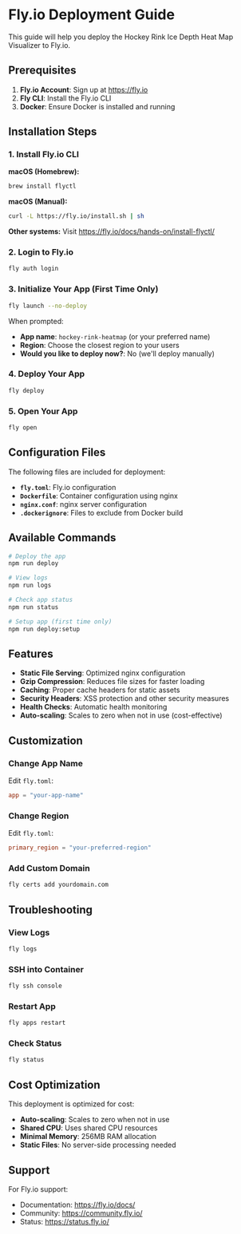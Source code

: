 # Fly.io Deployment Guide

This guide will help you deploy the Hockey Rink Ice Depth Heat Map Visualizer to Fly.io.

## Prerequisites

1. **Fly.io Account**: Sign up at https://fly.io
2. **Fly CLI**: Install the Fly.io CLI
3. **Docker**: Ensure Docker is installed and running

## Installation Steps

### 1. Install Fly.io CLI

**macOS (Homebrew):**
```bash
brew install flyctl
```

**macOS (Manual):**
```bash
curl -L https://fly.io/install.sh | sh
```

**Other systems:** Visit https://fly.io/docs/hands-on/install-flyctl/

### 2. Login to Fly.io

```bash
fly auth login
```

### 3. Initialize Your App (First Time Only)

```bash
fly launch --no-deploy
```

When prompted:
- **App name**: `hockey-rink-heatmap` (or your preferred name)
- **Region**: Choose the closest region to your users
- **Would you like to deploy now?**: No (we'll deploy manually)

### 4. Deploy Your App

```bash
fly deploy
```

### 5. Open Your App

```bash
fly open
```

## Configuration Files

The following files are included for deployment:

- **`fly.toml`**: Fly.io configuration
- **`Dockerfile`**: Container configuration using nginx
- **`nginx.conf`**: nginx server configuration
- **`.dockerignore`**: Files to exclude from Docker build

## Available Commands

```bash
# Deploy the app
npm run deploy

# View logs
npm run logs

# Check app status
npm run status

# Setup app (first time only)
npm run deploy:setup
```

## Features

- **Static File Serving**: Optimized nginx configuration
- **Gzip Compression**: Reduces file sizes for faster loading
- **Caching**: Proper cache headers for static assets
- **Security Headers**: XSS protection and other security measures
- **Health Checks**: Automatic health monitoring
- **Auto-scaling**: Scales to zero when not in use (cost-effective)

## Customization

### Change App Name

Edit `fly.toml`:
```toml
app = "your-app-name"
```

### Change Region

Edit `fly.toml`:
```toml
primary_region = "your-preferred-region"
```

### Add Custom Domain

```bash
fly certs add yourdomain.com
```

## Troubleshooting

### View Logs
```bash
fly logs
```

### SSH into Container
```bash
fly ssh console
```

### Restart App
```bash
fly apps restart
```

### Check Status
```bash
fly status
```

## Cost Optimization

This deployment is optimized for cost:
- **Auto-scaling**: Scales to zero when not in use
- **Shared CPU**: Uses shared CPU resources
- **Minimal Memory**: 256MB RAM allocation
- **Static Files**: No server-side processing needed

## Support

For Fly.io support:
- Documentation: https://fly.io/docs/
- Community: https://community.fly.io/
- Status: https://status.fly.io/ 